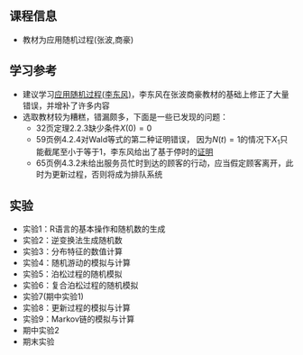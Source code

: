 ## 课程信息

- 教材为应用随机过程(张波,商豪)

## 学习参考

- 建议学习[应用随机过程(李东风)](https://www.math.pku.edu.cn/teachers/lidf/course/stochproc/stochprocnotes/html/_book/index.html)，李东风在张波商豪教材的基础上修正了大量错误，并增补了许多内容
- 选取教材较为糟糕，错漏颇多，下面是一些已发现的问题：
    - 32页定理2.2.3缺少条件$`X(0)=0`$
    - 59页例4.2.4对Wald等式的第二种证明错误， 因为$`N(t)=1`$的情况下$`X_1`$只能截尾至小于等于1，李东风给出了基于停时的[证明](https://www.math.pku.edu.cn/teachers/lidf/course/stochproc/stochprocnotes/html/_book/martingale.html#thm:mart-stopth-th-wald)
    - 65页例4.3.2未给出服务员忙时到达的顾客的行动，应当假定顾客离开，此时为更新过程，否则将成为排队系统


## 实验

- 实验1：R语言的基本操作和随机数的生成
- 实验2：逆变换法生成随机数
- 实验3：分布特征的数值计算
- 实验4：随机游动的模拟与计算
- 实验5：泊松过程的随机模拟
- 实验6：复合泊松过程的随机模拟
- 实验7(期中实验1)
- 实验8：更新过程的模拟与计算
- 实验9：Markov链的模拟与计算
- 期中实验2
- 期末实验
